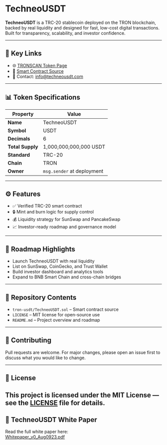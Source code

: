 # TechneoUSDT

**TechneoUSDT** is a TRC-20 stablecoin deployed on the TRON blockchain, backed by real liquidity and designed for fast, low-cost digital transactions. Built for transparency, scalability, and investor confidence.

---

## 🔗 Key Links

- 🌐 [TRONSCAN Token Page](https://tronscan.org/#/token20/TBm9y34PWdacMNvgzqFoevBpScJ9pSp8nc)  
- 📜 [Smart Contract Source](./tron-usdt/TechneoUSDT.sol)  
- 📣 Contact: info@techneousdt.com

---

## 📊 Token Specifications

| Property       | Value                      |
|----------------|----------------------------|
| **Name**       | TechneoUSDT                |
| **Symbol**     | USDT                       |
| **Decimals**   | 6                          |
| **Total Supply** | 1,000,000,000,000 USDT     |
| **Standard**   | TRC-20                     |
| **Chain**      | TRON                       |
| **Owner**      | `msg.sender` at deployment |

---

## ⚙️ Features

- ✅ Verified TRC-20 smart contract
- 🔒 Mint and burn logic for supply control
- 💰 Liquidity strategy for SunSwap and PancakeSwap
- 📈 Investor-ready roadmap and governance model

---

## 🚀 Roadmap Highlights

- Launch TechneoUSDT with real liquidity
- List on SunSwap, CoinGecko, and Trust Wallet
- Build investor dashboard and analytics tools
- Expand to BNB Smart Chain and cross-chain bridges

---

## 📁 Repository Contents

- `tron-usdt/TechneoUSDT.sol` – Smart contract source
- `LICENSE` – MIT license for open-source use
- `README.md` – Project overview and roadmap

---

## 🤝 Contributing

Pull requests are welcome. For major changes, please open an issue first to discuss what you would like to change.

---

## 📜 License

This project is licensed under the MIT License — see the [LICENSE](./LICENSE) file for details.
---

## 📄 TechneoUSDT White Paper

Read the full white paper here:  
[Whitepaper_v0_Aug0923.pdf](https://github.com/techneusd/TechneUSD/blob/main/Whitepaper_v0_Aug0923.pdf)



